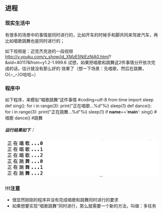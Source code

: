 ## 进程
### 现实⽣活中
有很多的场景中的事情是同时进⾏的，⽐如开⻋的时候⼿和脚共同来驾驶汽⻋，再⽐如唱歌跳舞也是同时进⾏的；

如下视频是：迈克杰克逊的⼀段视频
	http://v.youku.com/v_show/id_XMzE5NjEzNjA0.html? &sid=40117&from=y1.2-1.999.6
试想，如果把唱歌和跳舞这2件事情分开依次完成的话，估计就没有那么好的 效果了（想⼀下场景：先唱歌，然后在跳舞，O(∩_∩)O哈哈~）

### 程序中
如下程序，来模拟“唱歌跳舞”这件事情
    #coding=utf-8
    from time import sleep
    def sing():
        for i   in range(3):
            print("正在唱歌...%d"%i)
            sleep(1)
    def dance():
        for i in range(3):
            print("正在跳舞...%d"%i)
            sleep(1)
    if __name__=='__main__':
    	sing()	#唱歌
        dance()	#跳舞

##### 运⾏结果如下：
![alt文本](Images/02-就业班-01-1.png "Title")

### !!!注意
+ 很显然刚刚的程序并没有完成唱歌和跳舞同时进⾏的要求
+ 如果想要实现“唱歌跳舞”同时进⾏，那么就需要⼀个新的⽅法，叫做：多任务
